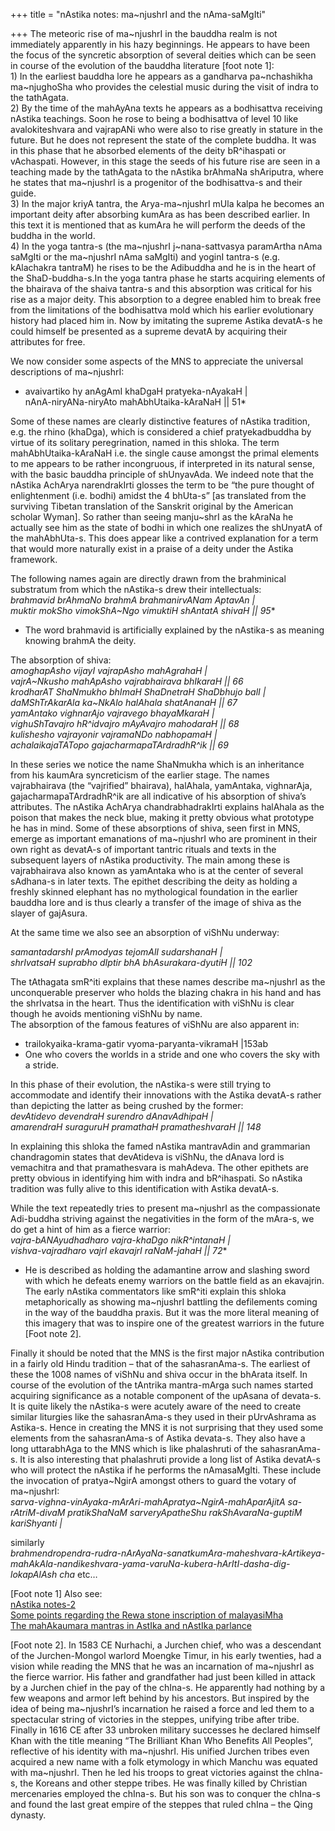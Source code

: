 +++
title = "nAstika notes: ma~njushrI and the nAma-saMgIti"

+++
The meteoric rise of ma\~njushrI in the bauddha realm is not immediately
apparently in his hazy beginnings. He appears to have been the focus of
the syncretic absorption of several deities which can be seen in course
of the evolution of the bauddha literature \[foot note 1\]:  
1\) In the earliest bauddha lore he appears as a gandharva
pa\~nchashikha ma\~njughoSha who provides the celestial music during the
visit of indra to the tathAgata.  
2\) By the time of the mahAyAna texts he appears as a bodhisattva
receiving nAstika teachings. Soon he rose to being a bodhisattva of
level 10 like avalokiteshvara and vajrapANi who were also to rise
greatly in stature in the future. But he does not represent the state of
the complete buddha. It was in this phase that he absorbed elements of
the deity bR^ihaspati or vAchaspati. However, in this stage the seeds of
his future rise are seen in a teaching made by the tathAgata to the
nAstika brAhmaNa shAriputra, where he states that ma\~njushrI is a
progenitor of the bodhisattva-s and their guide.  
3\) In the major kriyA tantra, the Arya-ma\~njushrI mUla kalpa he
becomes an important deity after absorbing kumAra as has been described
earlier. In this text it is mentioned that as kumAra he will perform the
deeds of the buddha in the world.  
4\) In the yoga tantra-s (the ma\~njushrI j\~nana-sattvasya paramArtha
nAma saMgIti or the ma\~njushrI nAma saMgIti) and yoginI tantra-s (e.g.
kAlachakra tantraM) he rises to be the Adibuddha and he is in the heart
of the ShaD-buddha-s.In the yoga tantra phase he starts acquiring
elements of the bhairava of the shaiva tantra-s and this absorption was
critical for his rise as a major deity. This absorption to a degree
enabled him to break free from the limitations of the bodhisattva mold
which his earlier evolutionary history had placed him in. Now by
imitating the supreme Astika devatA-s he could himself be presented as a
supreme devatA by acquiring their attributes for free.

We now consider some aspects of the MNS to appreciate the universal
descriptions of ma\~njushrI:  
* avaivartiko hy anAgAmI khaDgaH pratyeka-nAyakaH |  
nAnA-niryANa-niryAto mahAbhUtaika-kAraNaH || 51*

Some of these names are clearly distinctive features of nAstika
tradition, e.g. the rhino (khaDga), which is considered a chief
pratyekadbuddha by virtue of its solitary peregrination, named in this
shloka. The term mahAbhUtaika-kAraNaH i.e. the single cause amongst the
primal elements to me appears to be rather incongruous, if interpreted
in its natural sense, with the basic bauddha principle of shUnyavAda. We
indeed note that the nAstika AchArya narendrakIrti glosses the term to
be “the pure thought of enlightenment (i.e. bodhi) amidst the 4 bhUta-s”
\[as translated from the surviving Tibetan translation of the Sanskrit
original by the American scholar Wyman\]. So rather than seeing
manju\~shrI as the kAraNa he actually see him as the state of bodhi in
which one realizes the shUnyatA of the mahAbhUta-s. This does appear
like a contrived explanation for a term that would more naturally exist
in a praise of a deity under the Astika framework.

The following names again are directly drawn from the brahminical
substratum from which the nAstika-s drew their intellectuals:  
*brahmavid brAhmaNo brahmA brahmanirvANam AptavAn |  
muktir mokSho vimokShA\~Ngo vimuktiH shAntatA shivaH || 95**  
* The word brahmavid is artificially explained by the nAstika-s as
meaning knowing brahmA the deity.

The absorption of shiva:  
*amoghapAsho vijayI vajrapAsho mahAgrahaH |  
vajrA\~Nkusho mahApAsho vajrabhairava bhIkaraH || 66  
krodharAT ShaNmukho bhImaH ShaDnetraH ShaDbhujo balI |  
daMShTrAkarAla ka\~NkAlo halAhala shatAnanaH || 67  
yamAntako vighnarAjo vajravego bhayaMkaraH |  
vighuShTavajro hR^idvajro mAyAvajro mahodaraH || 68  
kulishesho vajrayonir vajramaNDo nabhopamaH |  
achalaikajaTATopo gajacharmapaTArdradhR^ik || 69*

In these series we notice the name ShaNmukha which is an inheritance
from his kaumAra syncreticism of the earlier stage. The names
vajrabhairava (the “vajrified” bhairava), halAhala, yamAntaka,
vighnarAja, gajacharmapaTArdradhR^ik are all indicative of his
absorption of shiva’s attributes. The nAstika AchArya chandrabhadrakIrti
explains halAhala as the poison that makes the neck blue, making it
pretty obvious what prototype he has in mind. Some of these absorptions
of shiva, seen first in MNS, emerge as important emanations of
ma\~njushrI who are prominent in their own right as devatA-s of
important tantric rituals and texts in the subsequent layers of nAstika
productivity. The main among these is vajrabhairava also known as
yamAntaka who is at the center of several sAdhana-s in later texts. The
epithet describing the deity as holding a freshly skinned elephant has
no mythological foundation in the earlier bauddha lore and is thus
clearly a transfer of the image of shiva as the slayer of gajAsura.

At the same time we also see an absorption of viShNu underway:

*samantadarshI prAmodyas tejomAlI sudarshanaH |  
shrIvatsaH suprabho dIptir bhA bhAsurakara-dyutiH || 102*

The tAthagata smR^iti explains that these names describe ma\~njushrI as
the unconquerable preserver who holds the blazing chakra in his hand and
has the shrIvatsa in the heart. Thus the identification with viShNu is
clear though he avoids mentioning viShNu by name.  
The absorption of the famous features of viShNu are also apparent in:  
* trailokyaika-krama-gatir vyoma-paryanta-vikramaH |153ab  
* One who covers the worlds in a stride and one who covers the sky with
a stride.

In this phase of their evolution, the nAstika-s were still trying to
accommodate and identify their innovations with the Astika devatA-s
rather than depicting the latter as being crushed by the former:  
*devAtidevo devendraH surendro dAnavAdhipaH |  
amarendraH suraguruH pramathaH pramatheshvaraH || 148*

In explaining this shloka the famed nAstika mantravAdin and grammarian
chandragomin states that devAtideva is viShNu, the dAnava lord is
vemachitra and that pramathesvara is mahAdeva. The other epithets are
pretty obvious in identifying him with indra and bR^ihaspati. So nAstika
tradition was fully alive to this identification with Astika devatA-s.

While the text repeatedly tries to present ma\~njushrI as the
compassionate Adi-buddha striving against the negativities in the form
of the mAra-s, we do get a hint of him as a fierce warrior:  
*vajra-bANAyudhadharo vajra-khaDgo nikR^intanaH |  
vishva-vajradharo vajrI ekavajrI raNaM-jahaH || 72**  
* He is described as holding the adamantine arrow and slashing sword
with which he defeats enemy warriors on the battle field as an
ekavajrin. The early nAstika commentators like smR^iti explain this
shloka metaphorically as showing ma\~njushrI battling the defilements
coming in the way of the bauddha praxis. But it was the more literal
meaning of this imagery that was to inspire one of the greatest warriors
in the future \[Foot note 2\].

Finally it should be noted that the MNS is the first major nAstika
contribution in a fairly old Hindu tradition – that of the
sahasranAma-s. The earliest of these the 1008 names of viShNu and shiva
occur in the bhArata itself. In course of the evolution of the tAntrika
mantra-mArga such names started acquiring significance as a notable
component of the upAsana of devata-s. It is quite likely the nAstika-s
were acutely aware of the need to create similar liturgies like the
sahasranAma-s they used in their pUrvAshrama as Astika-s. Hence in
creating the MNS it is not surprising that they used some elements from
the sahasranAma-s of Astika devata-s. They also have a long uttarabhAga
to the MNS which is like phalashruti of the sahasranAma-s. It is also
interesting that phalashruti provide a long list of Astika devatA-s who
will protect the nAstika if he performs the nAmasaMgIti. These include
the invocation of pratya\~NgirA amongst others to guard the votary of
ma\~njushrI:  
*sarva-vighna-vinAyaka-mArAri-mahApratya\~NgirA-mahAparAjitA
sa-rAtriM-divaM pratikShaNaM sarveryApatheShu rakShAvaraNa-guptiM
kariShyanti |*

similarly  
*brahmendropendra-rudra-nArAyaNa-sanatkumAra-maheshvara-kArtikeya-mahAkAla-nandikeshvara-yama-varuNa-kubera-hArItI-dasha-dig-lokapAlAsh
cha* etc…

\[Foot note 1\] Also see:  
[nAstika
notes-2](https://manasataramgini.wordpress.com/2009/02/16/nastika-notes-2/)  
[Some points regarding the Rewa stone inscription of
malayasiMha](https://manasataramgini.wordpress.com/2008/08/09/some-points-regarding-the-rewa-stone-inscription-of-malayasimha/)  
[The mahAkaumara mantras in AstIka and nAstIka
parlance](https://manasataramgini.wordpress.com/2006/09/06/the-mahakaumara-mantras-in-astika-and-nastika-parlance/)

\[Foot note 2\]. In 1583 CE Nurhachi, a Jurchen chief, who was a
descendant of the Jurchen-Mongol warlord Moengke Timur, in his early
twenties, had a vision while reading the MNS that he was an incarnation
of ma\~njushrI as the fierce warrior. His father and grandfather had
just been killed in attack by a Jurchen chief in the pay of the chIna-s.
He apparently had nothing by a few weapons and armor left behind by his
ancestors. But inspired by the idea of being ma\~njushrI’s incarnation
he raised a force and led them to a spectacular string of victories in
the steppes, unifying tribe after tribe. Finally in 1616 CE after 33
unbroken military successes he declared himself Khan with the title
meaning “The Brilliant Khan Who Benefits All Peoples”, reflective of his
identity with ma\~njushrI. His unified Jurchen tribes even acquired a
new name with a folk etymology in which Manchu was equated with
ma\~njushrI. Then he led his troops to great victories against the
chIna-s, the Koreans and other steppe tribes. He was finally killed by
Christian mercenaries employed the chIna-s. But his son was to conquer
the chIna-s and found the last great empire of the steppes that ruled
chIna – the Qing dynasty.
